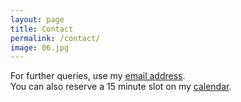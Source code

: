 ```yaml
---
layout: page
title: Contact
permalink: /contact/
image: 06.jpg
---
```


For further queries, use my <a href="mailto:kunalsaluja15@gmail.com" class="menu-link">email address</a>.
<br> You can also reserve a 15 minute slot on my <a href="https://calendly.com/kunalsaluja15/" class="menu-link">calendar</a>.